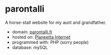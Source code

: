 # parontalli
A horse-stall website for my aunt and grandfather.

 - domain: [parontalli.fi](http://www.parontalli.fi/)
 - hosted on: [Planeetta Internet](http://www.planeetta.net/)
 - programmed with: PHP (sorry people)
 - database: mySQL
